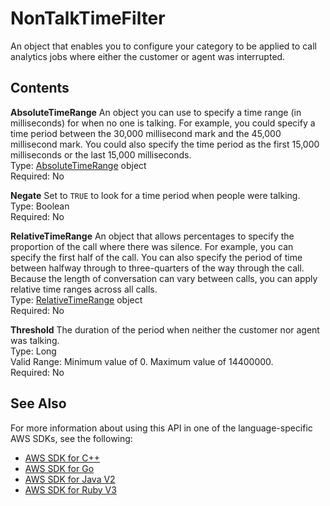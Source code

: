 # NonTalkTimeFilter<a name="API_NonTalkTimeFilter"></a>

An object that enables you to configure your category to be applied to call analytics jobs where either the customer or agent was interrupted\.

## Contents<a name="API_NonTalkTimeFilter_Contents"></a>

 **AbsoluteTimeRange**   <a name="transcribe-Type-NonTalkTimeFilter-AbsoluteTimeRange"></a>
An object you can use to specify a time range \(in milliseconds\) for when no one is talking\. For example, you could specify a time period between the 30,000 millisecond mark and the 45,000 millisecond mark\. You could also specify the time period as the first 15,000 milliseconds or the last 15,000 milliseconds\.  
Type: [AbsoluteTimeRange](API_AbsoluteTimeRange.md) object  
Required: No

 **Negate**   <a name="transcribe-Type-NonTalkTimeFilter-Negate"></a>
Set to `TRUE` to look for a time period when people were talking\.  
Type: Boolean  
Required: No

 **RelativeTimeRange**   <a name="transcribe-Type-NonTalkTimeFilter-RelativeTimeRange"></a>
An object that allows percentages to specify the proportion of the call where there was silence\. For example, you can specify the first half of the call\. You can also specify the period of time between halfway through to three\-quarters of the way through the call\. Because the length of conversation can vary between calls, you can apply relative time ranges across all calls\.  
Type: [RelativeTimeRange](API_RelativeTimeRange.md) object  
Required: No

 **Threshold**   <a name="transcribe-Type-NonTalkTimeFilter-Threshold"></a>
The duration of the period when neither the customer nor agent was talking\.  
Type: Long  
Valid Range: Minimum value of 0\. Maximum value of 14400000\.  
Required: No

## See Also<a name="API_NonTalkTimeFilter_SeeAlso"></a>

For more information about using this API in one of the language\-specific AWS SDKs, see the following:
+  [AWS SDK for C\+\+](https://docs.aws.amazon.com/goto/SdkForCpp/transcribe-2017-10-26/NonTalkTimeFilter) 
+  [AWS SDK for Go](https://docs.aws.amazon.com/goto/SdkForGoV1/transcribe-2017-10-26/NonTalkTimeFilter) 
+  [AWS SDK for Java V2](https://docs.aws.amazon.com/goto/SdkForJavaV2/transcribe-2017-10-26/NonTalkTimeFilter) 
+  [AWS SDK for Ruby V3](https://docs.aws.amazon.com/goto/SdkForRubyV3/transcribe-2017-10-26/NonTalkTimeFilter) 